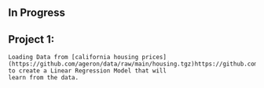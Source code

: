 ## In Progress 

## Project 1:
    Loading Data from [california housing prices](https://github.com/ageron/data/raw/main/housing.tgz)https://github.com/ageron/data/raw/main/housing.tgz to create a Linear Regression Model that will
    learn from the data. 
